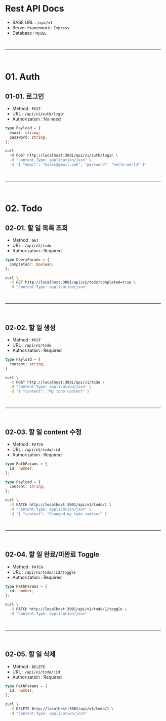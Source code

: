 # Rest API Docs

* BASE URL : `/api/v1`
* Server Framework : `Express`
* Database : `MySQL`



<br /><hr /><br />



# 01. Auth

## 01-01. 로그인

- Method : `POST`
- URL : `/api/v1/auth/login`
- Authorization : No need

```ts
type Payload = {
  email: string;
  password: string;
};
```

```bash
curl
  -X POST http://localhost:3001/api/v1/auth/login \
  -H "Content-Type: application/json" \
  -d '{ "email": "miles@gmail.com", "password": "hello-world" }'
```



<br /><hr /><br />



# 02. Todo

## 02-01. 할 일 목록 조회

- Method : `GET`
- URL : `/api/v1/todo`
- Authorization : Required

```ts
type QueryParams = {
  completed?: boolean;
};
```

```bash
curl \
  -X GET http://localhost:3001/api/v1/todo?completed=true \
  -H "Content-Type: application/json"
```



<br /><hr /><br />



## 02-02. 할 일 생성

- Method : `POST`
- URL : `/api/v1/todo`
- Authorization : Required

```ts
type Payload = {
  content: string;
}
```

```bash
curl \
  -X POST http://localhost:3001/api/v1/todo \
  -H "Content-Type: application/json" \
  -d '{ "content": "My todo content" }'
```



<br /><hr /><br />



## 02-03. 할 일 content 수정

- Method : `PATCH`
- URL : `/api/v1/todo/:id`
- Authorization : Required

```ts
type PathParams = {
  id: number;
};

type Payload = {
  content: string;
};
```

```bash
curl \
  -X PATCH http://localhost:3001/api/v1/todo/1 \
  -H "Content-Type: application/json" \
  -d '{ "content": "Changed my todo content" }'
```



<br /><hr /><br />



## 02-04. 할 일 완료/미완료 Toggle

- Method : `PATCH`
- URL : `/api/v1/todo/:id/toggle`
- Authorization : Required

```ts
type PathParams = {
  id: number;
};
```

```bash
curl \
  -X PATCH http://localhost:3001/api/v1/todo/1/toggle \
  -H "Content-Type: application/json"
```



<br /><hr /><br />



## 02-05. 할 일 삭제

- Method : `DELETE`
- URL : `/api/v1/todo/:id`
- Authorization : Required

```ts
type PathParams = {
  id: number;
};
```

```bash
curl \
  -X DELETE http://localhost:3001/api/v1/todo/1 \
  -H "Content-Type: application/json"
```
